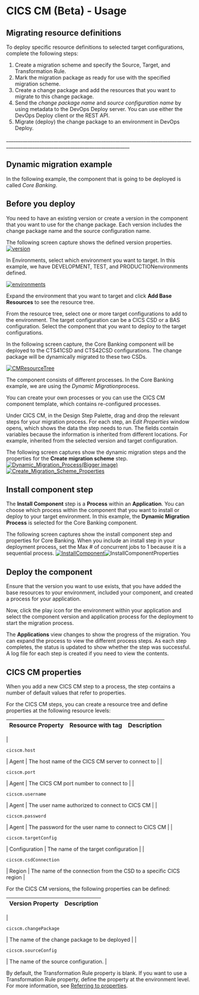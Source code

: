 
# CICS CM (Beta) - Usage


## Migrating resource definitions

To deploy specific resource definitions to selected target configurations, complete the following steps:

1. Create a migration scheme and specify the Source, Target, and Transformation Rule.
2. Mark the migration package as ready for use with the specified migration scheme.
3. Create a change package and add the resources that you want to migrate to this change package.
4. Send the *change package name* and *source configuration name* by using metadata to the DevOps Deploy server. You can use either the DevOps Deploy client or the REST API.
5. Migrate (deploy) the change package to an environment in DevOps Deploy.

\_\_\_\_\_\_\_\_\_\_\_\_\_\_\_\_\_\_\_\_\_\_\_\_\_\_\_\_\_\_\_\_\_\_\_\_\_\_\_\_\_\_\_\_\_\_\_\_\_\_\_\_\_\_\_\_\_\_\_\_\_\_\_\_\_\_\_\_\_\_\_\_\_\_\_\_\_\_\_\_\_\_\_\_\_\_\_\_\_\_\_\_\_\_\_\_\_\_\_\_\_\_\_\_\_\_\_\_\_\_\_\_\_\_\_\_\_\_\_\_\_\_\_\_\_\_\_\_\_\_

## Dynamic migration example

In the following example, the component that is going to be deployed is called *Core Banking*.

## Before you deploy

You need to have an existing version or create a version in the component that you want to use for the change package. Each version includes the change package name and the source configuration name.

The following screen capture shows the defined version properties. [![version](media/version.png)](media/version.png)

In Environments, select which environment you want to target. In this example, we have DEVELOPMENT, TEST, and PRODUCTIONenvironments defined.

[![environments](media/environments.png)](environments.png)

Expand the environment that you want to target and click **Add Base Resources** to see the resource tree.

From the resource tree, select one or more target configurations to add to the environment. The target configuration can be a CICS CSD or a BAS configuration. Select the component that you want to deploy to the target configurations.

In the following screen capture, the Core Banking component will be deployed to the CTS41CSD and CTS42CSD configurations. The change package will be dynamically migrated to these two CSDs.

[![CMResourceTree](media/cmresourcetree.png)](media/cmresourcetree.png)

The component consists of different processes. In the Core Banking example, we are using the *Dynamic Migration*process.

You can create your own processes or you can use the CICS CM component template, which contains re-configured processes.

Under CICS CM, in the Design Step Palette, drag and drop the relevant steps for your migration process. For each step, an *Edit Properties* window opens, which shows the data the step needs to run. The fields contain variables because the information is inherited from different locations. For example, inherited from the selected version and target configuration.

The following screen captures show the dynamic migration steps and the properties for the **Create migration scheme** step. [![Dynamic_Migration_Process(Bigger image)](media/dynamic_migration_processbigger-image.png)](dynamic_migration_processbigger-image.png) [![Create_Migration_Scheme_Properties](media/create_migration_scheme_properties.png)](create_migration_scheme_properties.png)


## Install component step

The **Install Component** step is a **Process** within an **Application**. You can choose which process within the component that you want to install or deploy to your target environment. In this example, the **Dynamic Migration Process** is selected for the Core Banking component.

The following screen captures show the install component step and properties for Core Banking. When you include an install step in your deployment process, set the Max # of concurrent jobs to 1 because it is a sequential process. [![InstallComponent](media/installcomponent.png)](installcomponent.png)![InstallComponentProperties](media/installcomponentproperties.png)

## Deploy the component

Ensure that the version you want to use exists, that you have added the base resources to your environment, included your component, and created a process for your application.

Now, click the play icon for the environment within your application and select the component version and application process for the deployment to start the migration process.

The **Applications** view changes to show the progress of the migration. You can expand the process to view the different process steps. As each step completes, the status is updated to show whether the step was successful. A log file for each step is created if you need to view the contents.


## CICS CM properties

When you add a new CICS CM step to a process, the step contains a number of default values that refer to properties.

For the CICS CM steps, you can create a resource tree and define properties at the following resource levels:


| Resource Property | Resource with tag | Description |
| --- | --- | --- |
|
```
cicscm.host
```
| Agent | The host name of the CICS CM server to connect to |
|
```
cicscm.port
```
| Agent | The CICS CM port number to connect to |
|
```
cicscm.username
```
| Agent | The user name authorized to connect to CICS CM |
|
```
cicscm.password
```
| Agent | The password for the user name to connect to CICS CM |
|
```
cicscm.targetConfig
```
| Configuration | The name of the target configuration |
|
```
cicscm.csdConnection
```
| Region | The name of the connection from the CSD to a specific CICS region |

For the CICS CM versions, the following properties can be defined:


| Version Property | Description |
| --- | --- |
|
```
cicscm.changePackage
```
| The name of the change package to be deployed |
|
```
cicscm.sourceConfig
```
| The name of the source configuration. |

By default, the Transformation Rule property is blank. If you want to use a Transformation Rule property, define the property at the environment level. For more information, see [Referring to properties](https://www.ibm.com/docs/en/urbancode-deploy/7.2.3?topic=deployment-properties).

